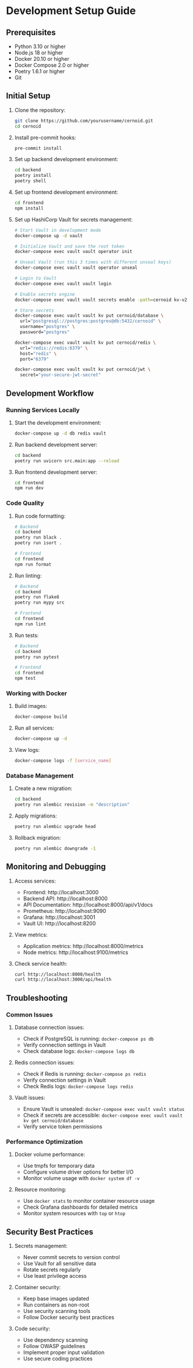 # Development Setup Guide

## Prerequisites

- Python 3.10 or higher
- Node.js 18 or higher
- Docker 20.10 or higher
- Docker Compose 2.0 or higher
- Poetry 1.6.1 or higher
- Git

## Initial Setup

1. Clone the repository:
   ```bash
   git clone https://github.com/yourusername/cernoid.git
   cd cernoid
   ```

2. Install pre-commit hooks:
   ```bash
   pre-commit install
   ```

3. Set up backend development environment:
   ```bash
   cd backend
   poetry install
   poetry shell
   ```

4. Set up frontend development environment:
   ```bash
   cd frontend
   npm install
   ```

5. Set up HashiCorp Vault for secrets management:
   ```bash
   # Start Vault in development mode
   docker-compose up -d vault
   
   # Initialize Vault and save the root token
   docker-compose exec vault vault operator init
   
   # Unseal Vault (run this 3 times with different unseal keys)
   docker-compose exec vault vault operator unseal
   
   # Login to Vault
   docker-compose exec vault vault login
   
   # Enable secrets engine
   docker-compose exec vault vault secrets enable -path=cernoid kv-v2
   
   # Store secrets
   docker-compose exec vault vault kv put cernoid/database \
     url="postgresql://postgres:postgres@db:5432/cernoid" \
     username="postgres" \
     password="postgres"
   
   docker-compose exec vault vault kv put cernoid/redis \
     url="redis://redis:6379" \
     host="redis" \
     port="6379"
   
   docker-compose exec vault vault kv put cernoid/jwt \
     secret="your-secure-jwt-secret"
   ```

## Development Workflow

### Running Services Locally

1. Start the development environment:
   ```bash
   docker-compose up -d db redis vault
   ```

2. Run backend development server:
   ```bash
   cd backend
   poetry run uvicorn src.main:app --reload
   ```

3. Run frontend development server:
   ```bash
   cd frontend
   npm run dev
   ```

### Code Quality

1. Run code formatting:
   ```bash
   # Backend
   cd backend
   poetry run black .
   poetry run isort .
   
   # Frontend
   cd frontend
   npm run format
   ```

2. Run linting:
   ```bash
   # Backend
   cd backend
   poetry run flake8
   poetry run mypy src
   
   # Frontend
   cd frontend
   npm run lint
   ```

3. Run tests:
   ```bash
   # Backend
   cd backend
   poetry run pytest
   
   # Frontend
   cd frontend
   npm test
   ```

### Working with Docker

1. Build images:
   ```bash
   docker-compose build
   ```

2. Run all services:
   ```bash
   docker-compose up -d
   ```

3. View logs:
   ```bash
   docker-compose logs -f [service_name]
   ```

### Database Management

1. Create a new migration:
   ```bash
   cd backend
   poetry run alembic revision -m "description"
   ```

2. Apply migrations:
   ```bash
   poetry run alembic upgrade head
   ```

3. Rollback migration:
   ```bash
   poetry run alembic downgrade -1
   ```

## Monitoring and Debugging

1. Access services:
   - Frontend: http://localhost:3000
   - Backend API: http://localhost:8000
   - API Documentation: http://localhost:8000/api/v1/docs
   - Prometheus: http://localhost:9090
   - Grafana: http://localhost:3001
   - Vault UI: http://localhost:8200

2. View metrics:
   - Application metrics: http://localhost:8000/metrics
   - Node metrics: http://localhost:9100/metrics

3. Check service health:
   ```bash
   curl http://localhost:8000/health
   curl http://localhost:3000/api/health
   ```

## Troubleshooting

### Common Issues

1. Database connection issues:
   - Check if PostgreSQL is running: `docker-compose ps db`
   - Verify connection settings in Vault
   - Check database logs: `docker-compose logs db`

2. Redis connection issues:
   - Check if Redis is running: `docker-compose ps redis`
   - Verify connection settings in Vault
   - Check Redis logs: `docker-compose logs redis`

3. Vault issues:
   - Ensure Vault is unsealed: `docker-compose exec vault vault status`
   - Check if secrets are accessible: `docker-compose exec vault vault kv get cernoid/database`
   - Verify service token permissions

### Performance Optimization

1. Docker volume performance:
   - Use tmpfs for temporary data
   - Configure volume driver options for better I/O
   - Monitor volume usage with `docker system df -v`

2. Resource monitoring:
   - Use `docker stats` to monitor container resource usage
   - Check Grafana dashboards for detailed metrics
   - Monitor system resources with `top` or `htop`

## Security Best Practices

1. Secrets management:
   - Never commit secrets to version control
   - Use Vault for all sensitive data
   - Rotate secrets regularly
   - Use least privilege access

2. Container security:
   - Keep base images updated
   - Run containers as non-root
   - Use security scanning tools
   - Follow Docker security best practices

3. Code security:
   - Use dependency scanning
   - Follow OWASP guidelines
   - Implement proper input validation
   - Use secure coding practices 